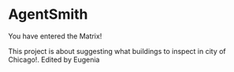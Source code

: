 # AgentSmith
You have entered the Matrix!

This project is about suggesting what buildings to inspect in city of Chicago!.
Edited by Eugenia
